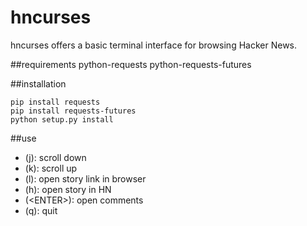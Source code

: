 hncurses
========

hncurses offers a basic terminal interface for browsing Hacker News.

##requirements
python-requests
python-requests-futures

##installation
```
pip install requests
pip install requests-futures
python setup.py install
```
##use
- (j): scroll down
- (k): scroll up
- (l): open story link in browser
- (h): open story in HN
- (\<ENTER\>): open comments
- (q): quit
